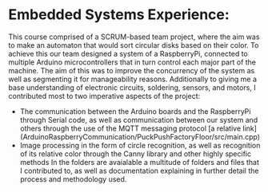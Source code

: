 # Embedded Systems Experience:
This course comprised of a SCRUM-based team project, where the aim was to make an automaton that would sort circular disks based on their color. To achieve this our team designed a system of a RaspberryPi, connected to multiple Arduino microcontrollers that in turn control each major part of the machine. The aim of this was to improve the concurrency of the system as well as segmenting it for manageability reasons. Additionally to giving me a base understanding of electronic circuits, soldering, sensors, and motors, I contributed most to two imperative aspects of the project:
 - The communication between the Arduino boards and the RaspberryPi through Serial code, as well as communication between our system and others through the use of the MQTT messaging protocol
 [a relative link] (ArduinoRaspberryCommunication/PuckPushFactoryFloor/src/main.cpp)
 - Image processing in the form of circle recognition, as well as recognition of its relative color through the Canny library and other highly specific methods
In the folders are avaialable a multitude of folders and files that I contributed to, as well as documentation explaining in further detail the process and methodology used. 
